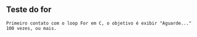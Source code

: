## Teste do for

```
Primeiro contato com o loop For em C, o objetivo é exibir "Aguarde..." 100 vezes, ou mais.
```
